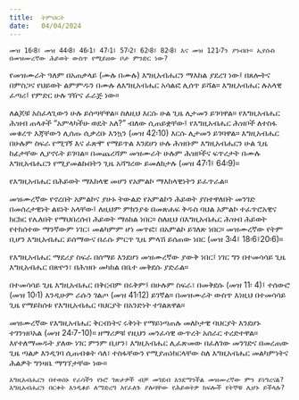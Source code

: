 ```yaml
---
title:  ትምህርት
date:   04/04/2024
---
```



`መዝ 16፡8፤ መዝ 44፡8፤ 46፡1፤ 47፡1፤ 57፡2፤ 62፡8፤ 82፡8፤ እና መዝ 121፡7ን ያንብቡ። ኢየሱስ በመዝሙረኛው ሕይወት ውስጥ የሚይዘው ቦታ ምንድር ነው?`

የመዝሙራት ዓለም በአጠቃላይ (ሙሉ በሙሉ) እግዚአብሔርን ማእከል ያደረገ ነው፤ በጸሎትና በምስጋና የህይወት ልምምዱን በሙሉ ለእግዚአብሔር አሳልፎ ሊሰጥ ይሻል። እግዚአብሔር ሉአላዊ ፈጣሪ፤ የምድር ሁሉ ገዥና ፈራጅ ነው።

ለልጆቹ አስፈላጊውን ሁሉ ይሰጣቸዋል። ስለዚህ እርሱ ሁል ጊዜ ሊታመን ይገባዋል። የእግዚአብሔር ሕዝብ ጠላቶች “አምላካችሁ ወዴት አለ?” ብለው ሲጠይቋቸው፤ የእግዚአብሔር ሕዝቦች ለተስፋ መቁረጥ እጃቸውን ሊሰጡ ሲቃረቡ እንኳን (መዝ 42፡10) እርሱ ሊታመን ይገባዋል። እግዚአብሔር በሁሉም ስፍራ የሚገኝ እና ፈጽሞ የማይጥል እንደሆነ ሁሉ ሕዝቡም እግዚአብሔርን ሁል ጊዜ ከፊታቸው ሊያኖሩት ይገባል። በመጨረሻም መዝሙራት ሁሉም ሕዝቦችና ፍጥረታት በሙሉ እግዚአብሔርን የሚያመልኩበትን ጊዜ አሻግረው ይመለከታሉ (መዝ 47፡1፤ 64፡9)።

የእግዚአብሔር በሕይወት ማእከላዊ መሆን የአምልኮ ማእከላዊነትን ይፈጥራል።

መዝሙረኛው የኖረበት አምልኮና ያሁኑ ትውልድ የአምልኮን ሕይወት ያስተዋለበት መንገድ በመሰረታዊነት ልዩነት አላቸው፤ ለዚህም ምክንያቱ በመጽሐፍ ቅዱስ ባህል አምልኮ ተፈጥሮአዊና ክርክር የሌለበት የማህበረሰብ ሕይወት ማዕከል ነበር። ስለዚህ በእግዚአብሔር ሕዝብ ሕይወት የተከሰተው ማንኛውም ነገር፣ መልካምም ሆነ መጥፎ፣ በአምልኮ ይገለጽ ነበር። መዝሙረኛው የትም ቢሆን እግዚአብሔር ይሰማውና በራሱ ምርጥ ጊዜ ምላሽ ይሰጠው ነበር (መዝ 3፡4፤ 18፡6፤20፡6)።

የእግዚአብሔር ማደሪያ ስፍራ በሰማይ እንደሆነ መዝሙረኛው ያውቅ ነበር፤ ነገር ግን በተመሳሳይ ጊዜ እግዚአብሔር በጽዮን፣ በሕዝቡ መካከል በቤተ መቅደሱ ያድራል።

በተመሳሳይ ጊዜ እግዚአብሔር በቅርብም በሩቅም፤ በሁሉም ስፍራ፣ በመቅደሱ (መዝ 11፡ 4)፤ ተሰውሮ (መዝ 10፡1) እንዲሁም ራሱን ገልጦ (መዝ 41፡12) ይገኛል። በመዝሙራት ውስጥ እነዚህ በተመሳሳይ ጊዜ የማይከሰቱ የእግዚአብሔር ባህርያት በአንድነት ተገልጸዋል።

መዝሙረኛው የእግዚአብሔር ቅርብነትና ሩቅነት የማይነጣጠሉ መለኮታዊ ባህርያት እንደሆኑ ተገንዝቦአል (መዝ 24፡7-10)። ዘማሪዎቹ የዚህን መንፈሳዊ ውጥረት አሰራር ተረድተዋል። እየተለማመዱት ያለው ነገር ምንም ቢሆን፣ እግዚአብሔር ሊፈጽመው በፈለገው መንገድና በመረጠው ጊዜ ጣልቃ እንዲገባ ሲጠብቁት ሳለ፣ ተስፋቸውን የሚያጠነክርላቸው ስለ እግዚአብሔር መልካምነትና ሕልዎት ግንዛቤ ማግኘታቸው ነው።

`እግዚአብሔርን በተወሰኑ የራሳችን የኑሮ ገጽታዎች ብቻ መገደብ እንደማንችል መዝሙረኛው ምን ይነግረናል? እግዚአብሔርን በርቀት እንዲቆይ ለማድረግ እየፈለጉ ያሉባቸው የሕይወትዎ ክፍሎች የትኞቹ ሊሆኑ ይችላሉ?`